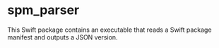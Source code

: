 # spm_parser

This Swift package contains an executable that reads a Swift package manifest and outputs a JSON
version.
